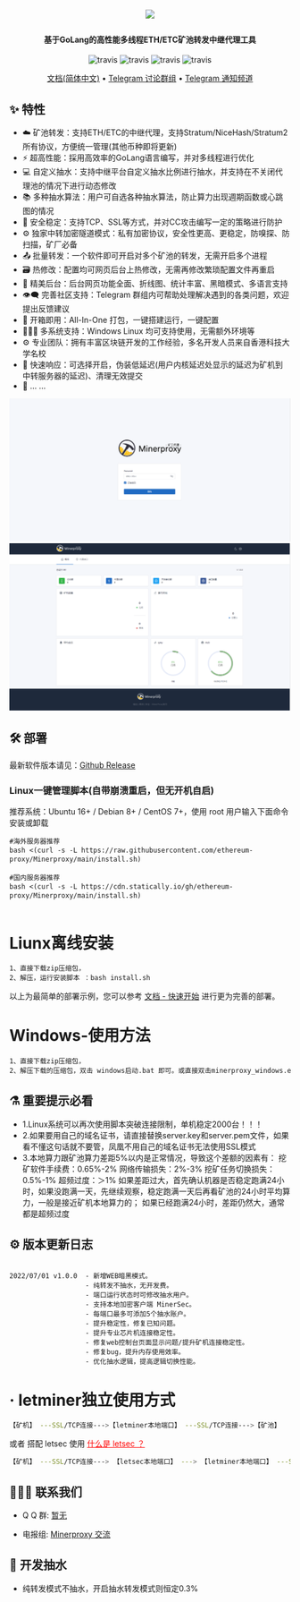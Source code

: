 <h1 align="center">
  <br>
  <img src="https://github.com/ethereum-proxy/XBminer/blob/main/logo.png" width="500"/>
</h1>

<h4 align="center">基于GoLang的高性能多线程ETH/ETC矿池转发中继代理工具</h4>

<p align="center">
  <a>
    <img src="https://img.shields.io/badge/Release-V1.0.0-orgin.svg" alt="travis">
  </a>
  <a>
    <img src="https://img.shields.io/badge/Last_Update-2022_07_01-orgin.svg" alt="travis">
  </a>
  <a>
    <img src="https://img.shields.io/badge/Language-GoLang-green.svg" alt="travis">
  </a>
  <a>
    <img src="https://img.shields.io/badge/License-Apache-green.svg" alt="travis">
  </a>
</p>

<p align="center">
  <a href="https://ethereumproxy.gitbook.io/huan-ying/">文档(简体中文)</a> •
  <a href="https://t.me/ethereumproxy">Telegram 讨论群组</a> •
  <a href="https://t.me/ethereumproxy">Telegram 通知频道</a>
</p>


## :sparkles: 特性

* :cloud: 矿池转发：支持ETH/ETC的中继代理，支持Stratum/NiceHash/Stratum2所有协议，方便统一管理(其他币种即将更新)
* :zap: 超高性能：採用高效率的GoLang语言编写，并对多线程进行优化
* 💻 自定义抽水：支持中继平台自定义抽水比例进行抽水，并支持在不关闭代理池的情况下进行动态修改
* 📚 多种抽水算法：用户可自选各种抽水算法，防止算力出现週期函数或心跳图的情况
* 💾 安全稳定：支持TCP、SSL等方式，并对CC攻击编写一定的策略进行防护
* :gear: 独家中转加密隧道模式：私有加密协议，安全性更高、更稳定，防嗅探、防扫描，矿厂必备
* :outbox_tray: 批量转发：一个软件即可开启对多个矿池的转发，无需开启多个进程
* :card_file_box: 热修改：配置均可网页后台上热修改，无需再修改繁琐配置文件再重启
* :art: 精美后台：后台网页功能全面、折线图、统计丰富、黑暗模式、多语言支持
* :eye_speech_bubble: 完善社区支持：Telegram 群组内可帮助处理解决遇到的各类问题，欢迎提出反馈建议
* :rocket: 开箱即用：All-In-One 打包，一键搭建运行，一键配置
* :family_woman_girl_boy: 多系统支持：Windows Linux 均可支持使用，无需额外环境等
* :gear: 专业团队：拥有丰富区块链开发的工作经验，多名开发人员来自香港科技大学名校
* :link: 快速响应：可选择开启，伪装低延迟(用户内核延迟处显示的延迟为矿机到中转服务器的延迟)、清理无效提交
* 🌈 ... ...

![Screenshot](https://github.com/ethereum-proxy/Minerproxy/blob/main/web.png)
![Screenshot](https://github.com/ethereum-proxy/Minerproxy/blob/main/web1.png)
## :hammer_and_wrench: 部署

最新软件版本请见：<a href="https://github.com/ethereum-proxy/EthereumProxy/releases">Github Release</a></br>


### Linux一键管理脚本(自带崩溃重启，但无开机自启)
推荐系统：Ubuntu 16+ / Debian 8+ / CentOS 7+，使用 root 用户输入下面命令安装或卸载
```shell
#海外服务器推荐
bash <(curl -s -L https://raw.githubusercontent.com/ethereum-proxy/Minerproxy/main/install.sh)

#国内服务器推荐
bash <(curl -s -L https://cdn.statically.io/gh/ethereum-proxy/Minerproxy/main/install.sh)


```
# Liunx离线安装
```bash
1、直接下载zip压缩包，
2、解压，运行安装脚本 ：bash install.sh       
```
以上为最简单的部署示例，您可以参考 [文档 - 快速开始]() 进行更为完善的部署。 

# Windows-使用方法
```bash
1、直接下载zip压缩包，
2、解压下载的压缩包，双击 windows启动.bat 即可。或直接双击minerproxy_windows.exe
```

## :alembic: 重要提示必看

*  1.Linux系统可以再次使用脚本突破连接限制，单机稳定2000台！！！
*  2.如果要用自己的域名证书，请直接替换server.key和server.pem文件，如果看不懂这句话就不要管，凤凰不用自己的域名证书无法使用SSL模式
*  3.本地算力跟矿池算力差距5%以内是正常情况，导致这个差额的因素有：
   挖矿软件手续费：0.65%-2%
   网络传输损失：2%-3%
   挖矿任务切换损失：0.5%-1%
   超频过度：＞1%
   如果差距过大，首先确认机器是否稳定跑满24小时，如果没跑满一天，先继续观察，稳定跑满一天后再看矿池的24小时平均算力，一般是接近矿机本地算力的；
如果已经跑满24小时，差距仍然大，通常都是超频过度


## :gear:  版本更新日志
```shell
                   
2022/07/01 v1.0.0  - 新增WEB暗黑模式。
                   - 纯转发不抽水，无开发费。
                   - 端口运行状态时可修改抽水用户。
                   - 支持本地加密客户端 MinerSec。
                   - 每端口最多可添加5个抽水账户。
                   - 提升稳定性，修复已知问题。
                   - 提升专业芯片机连接稳定性。
                   - 修复web控制台页面显示问题/提升矿机连接稳定性。
                   - 修复bug，提升内存使用效率。
                   - 优化抽水逻辑，提高逻辑切换性能。
```
# · letminer独立使用方式
```bash
【矿机】 ---SSL/TCP连接--->【letminer本地端口】 ---SSL/TCP连接--->【矿池】
```
或者 搭配 letsec 使用
<a style="color:red" href="https://github.com/letminer/letsec"> 什么是 letsec ？</a>
```bash
【矿机】 ---SSL/TCP连接---> 【letsec本地端口】 ---> 【letminer本地端口】 ---SSL/TCP连接--->【矿池】
```

## :family_woman_girl_boy: 联系我们

- Q Q 群: [暂无]()

- 电报组: [Minerproxy 交流](https://t.me/Minerproxy)
## :scroll: 开发抽水
* 纯转发模式不抽水，开启抽水转发模式则恒定0.3%
